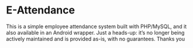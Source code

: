 # E-Attendance
This is a simple employee attendance system built with PHP/MySQL, and it also available in an Android wrapper. Just a heads-up: it’s no longer being actively maintained and is provided as-is, with no guarantees. Thanks you
